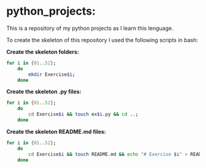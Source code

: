 # python_projects:

This is a repository of my python projects as I learn this lenguage.

To create the skeleton of this repository I used the following scripts in bash:

**Create the skeleton folders:**
```bash
for i in {01..52};
    do 
        mkdir Exercise$i;
    done
```

**Create the skeleton .py files:**
```bash
for i in {01..52};
    do 
        cd Exercise$i && touch ex$i.py && cd ..;
    done
```

**Create the skeleton README.md files:**
```bash
for i in {01..52};
    do 
        cd Exercise$i && touch README.md && echo "# Exercise $i" > README.md && cd ..;
    done
```